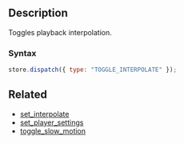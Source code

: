 ## Description

Toggles playback interpolation.

### Syntax

```js
store.dispatch({ type: "TOGGLE_INTERPOLATE" });
```

## Related

- [set_interpolate](./set_interpolate.md)
- [set_player_settings](./set_player_settings.md)
- [toggle_slow_motion](./toggle_slow_motion.md)
